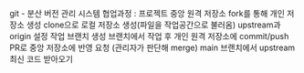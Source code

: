 git - 분산 버전 관리 시스템
협업과정 :
    프로젝트 중앙 원격 저장소 fork를 통해 개인 저장소 생성
    clone으로 로컬 저장소 생성(파일을 작업공간으로 불러옴)
    upstream과 origin 설정
    작업 브랜치 생성
    브랜치에서 작업 후 개인 원격 저장소에 commit/push
    PR로 중앙 저장소에 반영 요청 (관리자가 판단해 merge)
    main 브랜치에서 upstream 최신 코드 받아오기
